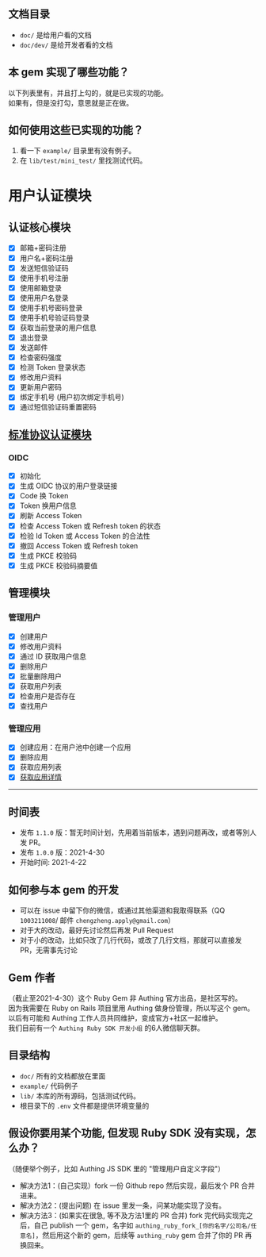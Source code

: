 ## 文档目录
* `doc/` 是给用户看的文档
* `doc/dev/` 是给开发者看的文档  

## 本 gem 实现了哪些功能？
以下列表里有，并且打上勾的，就是已实现的功能。  
如果有，但是没打勾，意思就是正在做。  

## 如何使用这些已实现的功能？
1. 看一下 `example/` 目录里有没有例子。   
2. 在 `lib/test/mini_test/` 里找测试代码。   

# 用户认证模块
## 认证核心模块
- [x] 邮箱+密码注册
- [x] 用户名+密码注册
- [x] 发送短信验证码
- [x] 使用手机号注册
- [x] 使用邮箱登录
- [x] 使用用户名登录
- [x] 使用手机号密码登录
- [x] 使用手机号验证码登录
- [x] 获取当前登录的用户信息
- [x] 退出登录
- [x] 发送邮件
- [x] 检查密码强度
- [x] 检测 Token 登录状态
- [x] 修改用户资料
- [x] 更新用户密码
- [x] 绑定手机号 (用户初次绑定手机号)
- [x] 通过短信验证码重置密码

## [标准协议认证模块](https://docs.authing.cn/v2/reference/sdk-for-node/authentication/StandardProtocol.html)
### OIDC
- [x] 初始化
- [x] 生成 OIDC 协议的用户登录链接
- [x] Code 换 Token
- [x] Token 换用户信息
- [x] 刷新 Access Token
- [x] 检查 Access Token 或 Refresh token 的状态
- [x] 检验 Id Token 或 Access Token 的合法性
- [x] 撤回 Access Token 或 Refresh token
- [x] 生成 PKCE 校验码
- [x] 生成 PKCE 校验码摘要值

## 管理模块
### 管理用户
- [x] 创建用户 
- [x] 修改用户资料
- [x] 通过 ID 获取用户信息
- [x] 删除用户
- [x] 批量删除用户
- [x] 获取用户列表
- [x] 检查用户是否存在
- [x] 查找用户

### 管理应用
- [x] 创建应用：在用户池中创建一个应用
- [x] 删除应用
- [x] 获取应用列表
- [x] [获取应用详情](https://docs.authing.cn/v2/reference/sdk-for-node/management/ApplicationManagementClient.html#%E8%8E%B7%E5%8F%96%E5%BA%94%E7%94%A8%E8%AF%A6%E6%83%85)

---

## 时间表
* 发布 `1.1.0` 版：暂无时间计划，先用着当前版本，遇到问题再改，或者等別人发 PR。  
* 发布 `1.0.0` 版：2021-4-30
* 开始时间: 2021-4-22

## 如何参与本 gem 的开发
* 可以在 issue 中留下你的微信，或通过其他渠道和我取得联系（QQ `1003211008`/ 邮件 `chengzheng.apply@gmail.com`）
* 对于大的改动，最好先讨论然后再发 Pull Request
* 对于小的改动，比如只改了几行代码，或改了几行文档，那就可以直接发 PR，无需事先讨论

## Gem 作者
（截止至2021-4-30）这个 Ruby Gem 非 Authing 官方出品，是社区写的。        
因为我需要在 Ruby on Rails 项目里用 Authing 做身份管理，所以写这个 gem。   
以后有可能和 Authing 工作人员共同维护，变成官方+社区一起维护。   
我们目前有一个 `Authing Ruby SDK 开发小组` 的6人微信聊天群。   

## 目录结构
* `doc/` 所有的文档都放在里面
* `example/` 代码例子
* `lib/` 本库的所有源码，包括测试代码。  
* 根目录下的 `.env` 文件都是提供环境变量的

## 假设你要用某个功能, 但发现 Ruby SDK 没有实现，怎么办？
（随便举个例子，比如 Authing JS SDK 里的 "管理用户自定义字段"）

* 解决方法1：(自己实现）fork 一份 Github repo 然后实现，最后发个 PR 合并进来。
* 解决方法2：(提出问题) 在 issue 里发一条，问某功能实现了没有。 
* 解决方法3：(如果实在很急, 等不及方法1里的 PR 合并) fork 完代码实现完之后，自己 publish 一个 gem，名字如 `authing_ruby_fork_[你的名字/公司名/任意名]`，然后用这个新的 gem，后续等 `authing_ruby` gem 合并了你的 PR 再换回来。